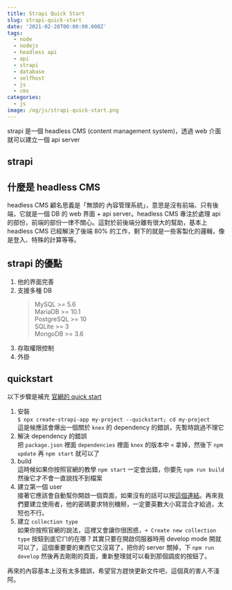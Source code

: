 ```yaml
---
title: Strapi Quick Start
slug: strapi-quick-start
date: '2021-02-28T00:00:00.000Z'
tags:
  - node
  - nodejs
  - headless api
  - api
  - strapi
  - database
  - selfhost
  - js
  - cms
categories:
  - js
image: /og/js/strapi-quick-start.png
---
```


strapi 是一個 headless CMS (content management system)，透過 web 介面就可以建立一個 api server

## strapi

## 什麼是 headless CMS

headless CMS 顧名思義是「無頭的 內容管理系統」，意思是沒有前端、只有後端，它就是一個 DB 的 web 界面 + api server。headless CMS 專注於處理 api 的部份，前端的部份一律不關心。這對於前後端分離有很大的幫助，基本上 headless CMS 已經解決了後端 80% 的工作，剩下的就是一些客製化的邏輯，像是登入、特殊的計算等等。

## strapi 的優點

1. 他的界面完善
2. 支援多種 DB
    > MySQL >= 5.6  
    > MariaDB >= 10.1  
    > PostgreSQL >= 10  
    > SQLite >= 3  
    > MongoDB >= 3.6
3. 存取權限控制
4. 外掛

## quickstart

以下步驟是補充 [官網的 quick start](https://strapi.io/documentation/developer-docs/latest/getting-started/quick-start.html)

1. 安裝  
   `$ npx create-strapi-app my-project --quickstart; cd my-project`  
   這是候應該會爆出一個關於 `knex` 的 dependency 的錯誤，先暫時跳過不理它
2. 解決 dependency 的錯誤  
   把 `package.json` 裡面 `dependencies` 裡面 `knex` 的版本中 `<` 拿掉，然後下 `npm update` 再 `npm start` 就可以了
3. build  
   這時候如果你按照官網的教學 `npm start` 一定會出錯，你要先 `npm run build` 然後它才不會一直說找不到檔案
4. 建立第一個 user  
   接著它應該會自動幫你開啟一個頁面，如果沒有的話可以按[這個連結](http://localhost:1337/admin)。再來我們要建立使用者，他的密碼要求特別機掰，一定要英數大小寫混合才給過，太短也不行。
5. 建立 `collection type`  
   如果你按照官網的說法，這裡又會讓你很困惑，`+ Create new collection type` 按鈕到底它ㄇ的在哪？其實只要在開啟伺服器時用 develop mode 開就可以了，這個重要要的東西它又沒寫了，把你的 server 關掉，下 `npm run develop` 然後再去剛剛的頁面，重新整理就可以看到那個調皮的按鈕了。

再來的內容基本上沒有太多錯誤，希望官方趕快更新文件吧，這個真的害人不淺阿。
